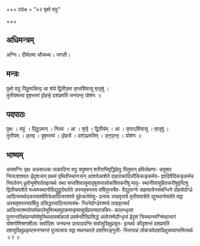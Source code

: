 +++
title = "०२ पृक्षो वपुः"

+++
## अधिमन्त्रम्
अग्निः। दीर्घतमा औचथ्यः। जगती।

## मन्त्रः
पृ॒क्षो वपुः॑ पितु॒मान्नित्य॒ आ श॑ये द्वि॒तीय॒मा स॒प्तशि॑वासु मा॒तृषु॑ ।  
तृ॒तीय॑मस्य वृष॒भस्य॑ दो॒हसे॒ दश॑प्रमतिं जनयन्त॒ योष॑णः ॥

## पदपाठः
पृ॒क्षः । वपुः॑ । पि॒तु॒ऽमान् । नित्यः॑ । आ । श॒ये॒ । द्वि॒तीय॑म् । आ । स॒प्तऽशि॑वासु । मा॒तृषु॑ ।  
तृ॒तीय॑म् । अ॒स्य॒ । वृ॒ष॒भस्य॑ । दो॒हसे॑ । दश॑ऽप्रमतिम् । ज॒न॒य॒न्त॒ । योष॑णः ॥

## भाष्यम्
अयमग्निः पृक्षः अन्नसाधकः पाकादिना वपुः वपुष्मान् शरीराभिवृद्धिहेतुः पितुमान् हविर्लक्षणा- न्नयुक्तः नित्यःशाश्वतः ईदृशःसन् प्रथमं पृथिवीस्थानःसन् आशयेआशेते दाहपाकादिलौकिकङ्कर्मय- ज्ञादिवैदिकङ्कर्मच निवर्तयन् ध्रुवोभूमौवर्ततइत्यर्थः तथा सप्तशिवासुमातृषुसप्तलोकशिवकरीषु मातृ- स्थानीयासुहितकरीषुवृष्टिषु द्वितीयमाशेते मध्यमस्थानोविद्युद्रूपोवर्तते अस्यवृषभस्य वर्षितुरस्यैव- वैद्युताग्नेः सहायत्वेनसंबन्धिने दोहसेदोग्ध्रे आदित्यस्थोदकस्यवर्षयित्रेआदित्यरश्मये दुहेःकर्तर्यसु- प्रत्ययः तत्प्रवृत्तये तृतीयमाशेते द्युस्थानोवर्तते यद्वा अस्यवृषभस्यवर्षितुः प्रसिद्धस्यादित्यस्यसंब- न्धिनेदोग्ध्रेरश्मये तत्प्रवृत्त्यर्थं आदित्यरश्मयोघर्मकालेभूमिस्थामुदकमाकृष्यसूर्यंप्रापय्यतत्रचिर- कालन्धृत्वा पुनरन्तरिक्षंप्राप्यमेघेषुस्थित्वावर्षाकाले प्रवर्षन्तीतिप्रसिद्धं अतोरश्मेर्दोग्धृत्वं ईदृशं त्रिस्थानमग्निंमहाभागं योषणोमिश्रणशीलाः सर्वादिशः जनयन्त उत्पादयन्ति सर्वासुदिक्षुप्रसृत- इत्यर्थः कीदृशन्तं दशप्रमतिं दशसुदिक्षुप्रकृष्टमननवन्तं पूज्यत्वाय यद्वा मथनकाले दशभिरङ्गुली- भिरुत्पन्नं लोकत्रयेदशदिक्षुचव्याप्तमित्यर्थः ॥ २ ॥
